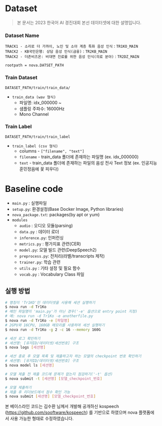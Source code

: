 
# Dataset
> 본 문서는 2023 한국어 AI 경진대회 본선 데이터셋에 대한 설명입니다.
### Dataset Name
`TRACK1 - 소리로 더 가까이, 노인 및 소아 계층 특화 음성 인식` : `TR1KO_MAIN`  
`TRACK2 - KB국민은행: 상담 음성 인식(금융)` : `TR2KB_MAIN`  
`TRACK2 - 더존비즈온: 비대면 진료를 위한 음성 인식(의료 분야)` : `TR2DZ_MAIN`  

`rootpath = nova.DATSET_PATH`
### Train Dataset

`DATASET_PATH/train/train_data/`  
- `train_data (wav 형식)`
  - 파일명: idx_000000 ~ 
  - 샘플링 주파수: 16000Hz
  - Mono Channel


### Train Label

`DATASET_PATH/train/train_label`
  - `train_label (csv 형식)`
    - columns - `["filename", "text"]`
    - `filename` - train_data 폴더에 존재하는 파일명 (ex. idx_000000)
    - `text` - train_data 폴더에 존재하는 파일의 음성 전사 Text 정보 (ex. 인공지능 훈민정음에 꽃 피우다)


# Baseline code
- `main.py` : 실행파일
- `setup.py`: 환경설정(Base Docker Image, Python libraries)
- `nova_package.txt`: packages(by apt or yum)
- `modules`
  - `audio` : 오디오 모듈(parsing)
  - `data.py` : 데이터 로더
  - `inference.py`: 인퍼런싱
  - `metrics.py` : 평가지표 관련(CER)
  - `model.py`: 모델 빌드 관련(DeepSpeech2)
  - `preprocess.py`: 전처리(라벨/transcripts 제작)
  - `trainer.py`: 학습 관련
  - `utils.py` : 기타 설정 및 필요 함수
  - `vocab.py` : Vocabulary Class 파일

## 실행 방법
```bash
# 명칭이 'Tr1KO'인 데이터셋을 사용해 세션 실행하기
$ nova run -d Tr1Ko
# 메인 파일명이 'main.py'가 아닌 경우('-e' 옵션으로 entry point 지정)
# 예: nova run -d Tr1Ko -e anotherfile.py
$ nova run -d Tr1Ko -e [파일명]
# 2GPU와 16CPU, 160GB 메모리를 사용하여 세션 실행하기   
$ nova run -d Tr1Ko -g 2 -c 16 --memory 160G  

# 세션 로그 확인하기
# 세션명: [유저ID/데이터셋/세션번호] 구조
$ nova logs [세션명]

# 세션 종료 후 모델 목록 및 제출하고자 하는 모델의 checkpoint 번호 확인하기
# 세션명: [유저ID/데이터셋/세션번호] 구조
$ nova model ls [세션명]

# 모델 제출 전 제출 코드에 문제가 없는지 점검하기('-t' 옵션)
$ nova submit -t [세션명] [모델_checkpoint_번호]

# 모델 제출하기
# 제출 후 리더보드에서 점수 확인 가능
$ nova submit [세션명] [모델_checkpoint_번호]
```

본 베이스라인 코드는 김수환 님께서 개발해 공개하신 kospeech (https://github.com/sooftware/kospeech) 를 기반으로 하였으며 
nova 플랫폼에서 사용 가능한 형태로 수정하였습니다.
